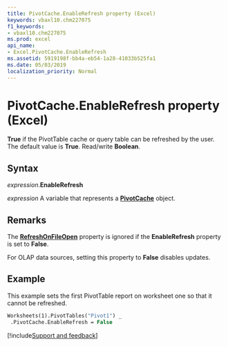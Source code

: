 ```yaml
---
title: PivotCache.EnableRefresh property (Excel)
keywords: vbaxl10.chm227075
f1_keywords:
- vbaxl10.chm227075
ms.prod: excel
api_name:
- Excel.PivotCache.EnableRefresh
ms.assetid: 5919198f-bb4a-eb54-1a28-41033b525fa1
ms.date: 05/03/2019
localization_priority: Normal
---
```



# PivotCache.EnableRefresh property (Excel)

**True** if the PivotTable cache or query table can be refreshed by the user. The default value is **True**. Read/write **Boolean**.


## Syntax

_expression_.**EnableRefresh**

_expression_ A variable that represents a **[PivotCache](Excel.PivotCache.md)** object.


## Remarks

The **[RefreshOnFileOpen](Excel.PivotCache.RefreshOnFileOpen.md)** property is ignored if the **EnableRefresh** property is set to **False**.

For OLAP data sources, setting this property to **False** disables updates.


## Example

This example sets the first PivotTable report on worksheet one so that it cannot be refreshed.

```vb
Worksheets(1).PivotTables("Pivot1") _ 
 .PivotCache.EnableRefresh = False
```




[!include[Support and feedback](~/includes/feedback-boilerplate.md)]